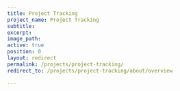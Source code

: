 ```yaml
---
title: Project Tracking
project_name: Project Tracking
subtitle:
excerpt:
image_path:
active: true
position: 0
layout: redirect
permalink: /projects/project-tracking/
redirect_to: /projects/project-tracking/about/overview

---
```

